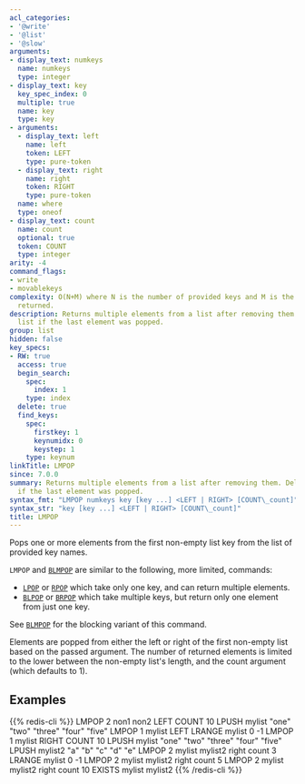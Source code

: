 ```yaml
---
acl_categories:
- '@write'
- '@list'
- '@slow'
arguments:
- display_text: numkeys
  name: numkeys
  type: integer
- display_text: key
  key_spec_index: 0
  multiple: true
  name: key
  type: key
- arguments:
  - display_text: left
    name: left
    token: LEFT
    type: pure-token
  - display_text: right
    name: right
    token: RIGHT
    type: pure-token
  name: where
  type: oneof
- display_text: count
  name: count
  optional: true
  token: COUNT
  type: integer
arity: -4
command_flags:
- write
- movablekeys
complexity: O(N+M) where N is the number of provided keys and M is the number of elements
  returned.
description: Returns multiple elements from a list after removing them. Deletes the
  list if the last element was popped.
group: list
hidden: false
key_specs:
- RW: true
  access: true
  begin_search:
    spec:
      index: 1
    type: index
  delete: true
  find_keys:
    spec:
      firstkey: 1
      keynumidx: 0
      keystep: 1
    type: keynum
linkTitle: LMPOP
since: 7.0.0
summary: Returns multiple elements from a list after removing them. Deletes the list
  if the last element was popped.
syntax_fmt: "LMPOP numkeys key [key ...] <LEFT | RIGHT> [COUNT\_count]"
syntax_str: "key [key ...] <LEFT | RIGHT> [COUNT\_count]"
title: LMPOP
---
```

Pops one or more elements from the first non-empty list key from the list of provided key names.

`LMPOP` and [`BLMPOP`](/commands/blmpop) are similar to the following, more limited, commands:

- [`LPOP`](/commands/lpop) or [`RPOP`](/commands/rpop) which take only one key, and can return multiple elements.
- [`BLPOP`](/commands/blpop) or [`BRPOP`](/commands/brpop) which take multiple keys, but return only one element from just one key.

See [`BLMPOP`](/commands/blmpop) for the blocking variant of this command.

Elements are popped from either the left or right of the first non-empty list based on the passed argument.
The number of returned elements is limited to the lower between the non-empty list's length, and the count argument (which defaults to 1).

## Examples

{{% redis-cli %}}
LMPOP 2 non1 non2 LEFT COUNT 10
LPUSH mylist "one" "two" "three" "four" "five"
LMPOP 1 mylist LEFT
LRANGE mylist 0 -1
LMPOP 1 mylist RIGHT COUNT 10
LPUSH mylist "one" "two" "three" "four" "five"
LPUSH mylist2 "a" "b" "c" "d" "e"
LMPOP 2 mylist mylist2 right count 3
LRANGE mylist 0 -1
LMPOP 2 mylist mylist2 right count 5
LMPOP 2 mylist mylist2 right count 10
EXISTS mylist mylist2
{{% /redis-cli %}}

